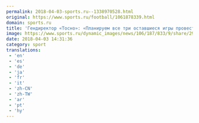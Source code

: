 ```yaml
---
permalink: 2018-04-03-sports.ru--1338970528.html
original: https://www.sports.ru/football/1061878339.html
domain: sports.ru
title: 'Гендиректор «Тосно»: «Планируем все три оставшиеся игры провести на «Петровском»'
image: https://www.sports.ru/dynamic_images/news/106/187/833/9/share/292491.png
date: 2018-04-03 14:31:36
category: sport
translations: 
 - 'en'
 - 'es'
 - 'de'
 - 'ja'
 - 'fr'
 - 'it'
 - 'zh-CN'
 - 'zh-TW'
 - 'ar'
 - 'pt'
 - 'hy'
---
```


